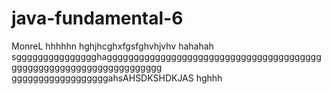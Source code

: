 # java-fundamental-6
MonreL hhhhhn hghjhcghxfgsfghvhjvhv 
hahahah sggggggggggggggghagggggggggggggggggggggggggggggggggggggggggggggggggggggggggggggggggggg
ggggggggggggggggggahsAHSDKSHDKJAS hghhh
